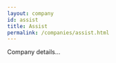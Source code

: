 ```yaml
---
layout: company
id: assist
title: Assist
permalink: /companies/assist.html
---
```


Company details...